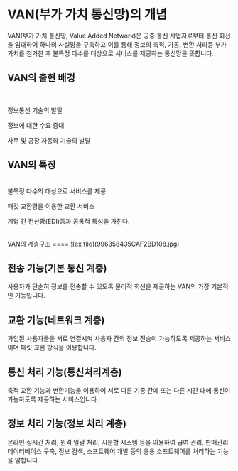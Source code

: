  VAN(부가 가치 통신망)의 개념 
 =======
VAN(부가 가치 통신망, Value Added Network)은 공중 통신 사업자로부터 통신 회선을 임대하여 하나의 사설망을 구축하고 이를 통해 정보의 축적, 가공, 변환 처리등 부가 가치를 첨가한 후 불특정 다수를 대상으로 서비스를 제공하는 통신망을 뜻합니다.

VAN의 출현 배경
------
<br>

정보통신 기술의 발달

정보에 대한 수요 증대

사무 및 공장 자동화 기술의 발달

VAN의 특징
------
<br>
불특정 다수의 대상으로 서비스를 제공

패킷 교환망을 이용한 교환 서비스

기업 간 전산망(EDI)등과 공통적 특성을 가진다.

<br>
 VAN의 계층구조 
 ====
![ex file](996358435CAF2BD108.jpg)

<br>

전송 기능(기본 통신 계층)
------
사용자가 단순히 정보를 전송할 수 있도록 물리적 회선을 제공하는 VAN의 가장 기본적인 기능입니다.

교환 기능(네트워크 계층)
------
가입된 사용자들을 서로 연결시켜 사용자 간의 정보 전송이 가능하도록 제공하는 서비스이며 패킷 교환 방식을 이용합니다.

통신 처리 기능(통신처리계층)
-------
축적 교환 기능과 변환기능을 이용하여 서로 다른 기종 간에 또는 다른 시간 대에 통신이 가능하도록 제공하는 서비스입니다.

정보 처리 기능(정보 처리 계층)
------
 온라인 실시간 처리, 원격 일괄 처리, 시분할 시스템 등을 이용하여 급여 관리, 판매관리 데이터베이스 구축, 정보 검색, 소프트웨어 개발 등의 응용 소프트웨어를 처리하는 기능을 말합니다.
